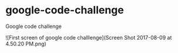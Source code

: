# google-code-challenge
Google code challenge


![First screen of google code challlenge](Screen Shot 2017-08-09 at 4.50.20 PM.png)
